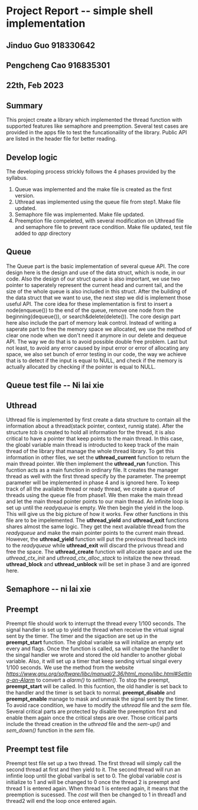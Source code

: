 # Project Report -- simple shell implementation
## Jinduo Guo 918330642
## Pengcheng Cao 916835301
##  22th, Feb 2023

## Summary
This project create a library which implemented the thread function with supported 
features like semaphore and preemption. Several test cases are provided in the 
apps file to test the funcationaility of the library. Public API are listed in
the header file for better reading. 

## Develop logic
The developing process strickly follows the 4 phases provided by the syllabus.
1. Queue was implemented and the make file is created as the first version. 
2. Uthread was implemented using the queue file from step1. Make file updated.
3. Semaphore file was implemented. Make file updated.
4. Preemption file compeleted, with several modification on Uthread file and 
semaphore file to prevent race condition. Make file updated, test file added
to *app* directory
 

## Queue
The Queue part is the basic implementation of several queue API. The core design
here is the design and use of the data struct, which is node, in our code. Also
the design of our struct queue is also important, we use two pointer to
saperately represent the current head and current tail, and the size of the
whole queue is also included in this struct. After the building of the data
struct that we want to use, the next step we did is implement those useful API.
The core idea for these implementation is first to insert a node(enqueue()) to
the end of the queue, remove one node from the beginning(dequeue()), or
search&delete(delete()). The core design part here also include the part of
memory leak control. Instead of writing a saperate part to free the memory space
we allocated, we use the method of clear one node when we don't need it anymore
in our delete and dequeue API. The way we do that is to avoid possible double
free problem. Last but not least, to avoid any error caused by input error or
error of allocating any space, we also set bunch of error testing in our code,
the way we achieve that is to detect if the input is equal to NULL, and check if
the memory is actually allocated by checking if the pointer is equal to NULL.

## Queue test file -- Ni lai xie

## Uthread
Uthread file is implemented by first create a data structure to contain all the
information about a thread(stack pointer, context, runnig state). After the 
structure *tcb* is created to hold all information for the thread, it is also
critical to have a pointer that keep points to the main thread. In this case,
the gloabl variable main thread is introducted to keep track of the main thread
of the library that manage the whole thread library. To get this information in
other files, we set the **uthread_current** function to return the main thread
pointer. We then implement the **uthread_run** function. This fucntion acts as
a main function in ordinary file. It creates the manager thread as well with the
first thread specify by the parameter. The preempt parameter will be implemented
in phase 4 and is ignored here. To keep track of all the available thread or 
ready thread, we create a queue of threads using the queue file from phase1. We
then make the main thread and let the main thread pointer points to our main
thread. An infinite loop is set up until the *readyqueue* is empty. We then begin
the yield in the loop. This will give us the big picture of how it works. Few
other functions in this file are to be impelemented. The **uthread_yield** and 
**uthread_exit** functions shares almost the same logic. They get the next 
available thread from the *readyqueue* and make the main pointer points to the 
current main thread. However, the **uthread_yield** function will put the
previous thread back into to the *readyqueue* while **uthread_exit** will discard
the privous thread and free the space. The **uthread_create** function will
allocate space and use the *uthread_ctx_init* and *uthread_ctx_alloc_stack* to
initalize the new thread. **uthread_block** and **uthread_unblock** will be set
in phase 3 and are igonred here. 

## Semaphore -- ni lai xie 


## Preempt
Preempt file should work to interrupt the thread every 1/100 seconds. The signal
handler is set up to yield the thread when receive the virtual signal sent by 
the timer. The timer and the sigaction are set up in the **preempt_start**
function. The global variable sa will initalize an empty set every and flags.
Once the function is called, sa will change the handler to the singal handler
we wrote and stored the old handler to another global variable. Also, it will
set up a timer that keep sending virtual singal every 1/100 seconds. We use the
method from the website 
*https://www.gnu.org/software/libc/manual/2.36/html_mono/libc.html#Setting-an-Alarm*
to convert a *alarm()* to *setitmer()*. To stop the preempt, **preempt_start**
will be called. In this fucntion, the old handler is set back to the handler and
the timer is set back to normal. **preempt_disable** and **preempt_enable**
manage to mask and unmask the signal sent by the timer. To avoid race condition,
we have to modify the *uthread* file and the *sem* file. Several critical parts
are protected by disable the preemption first and enable them again once the
critical steps are over. Those critical parts include the thread creation in the
*uthread* file and the *sem-up()* and *sem_down()* function in the *sem* file.

## Preempt test file
Preempt test file set up a two thread. The first thread will simply call the
second thread at first and then yield to it. The second thread will run an 
infintie loop until the global varibal is set to 0. The global variable *cost*
is initialize to 1 and will be changed to 0 once the thread 2 is preempt and
thread 1 is entered again. When thread 1 is entered again, it means that
the preemption is sucessed. The *cost* will then be changed to 1 in thread1
and thread2 will end the loop once entered again. 




